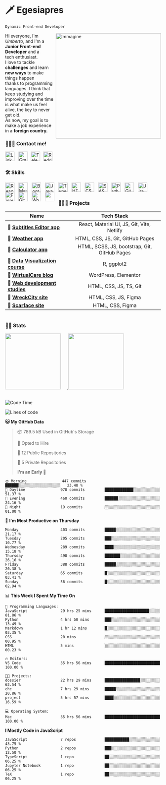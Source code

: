 # 🗡️ Egesiapres

`Dynamic Front-end Developer`

<img src="https://cdn.dribbble.com/users/1201592/screenshots/9078494/media/422a760a51cef7de2fa3db9daf697853.gif" alt="Immagine" width="340px" align="right" />

Hi everyone, I'm _Umberto_, and I'm a **Junior Front-end Developer** and a<br>tech enthusiast.<br> I love to tackle **challenges** and learn **new ways** to make things happen<br>thanks to programming languages. I think that keep studying and<br>improving over the time is what make us feel alive, the key to never get old.<br>As now, my goal is to make a job experience in a **foreign country.**

<!-- cosa sto facendo ora -->

<!-- If you like my profile, don't forget to hit the ⭐️ button -->

### 💁🏼‍♂️ Contact me!

<a href="https://www.linkedin.com/in/umberto-pasinetti/?locale=en_US" target="_blank"><img align='left' alt='LinkedIn' width='30px' src="https://cdn.jsdelivr.net/gh/devicons/devicon/icons/linkedin/linkedin-original.svg" style='padding-right: 10px;'/></a>
<a href="https://mail.google.com/mail/u/0/?fs=1&tf=cm&source=mailto&to=pasinetti96@gmail.com" target="_blank"><img align='left' alt='Gmail' width='30px' src="https://img.icons8.com/color/96/gmail-new.png" style='margin-right: 10px'/></a>
<a href="https://telegram.me/Egesiapres" target="_blank"><img align='left' alt='Telegram' width='30px' src="https://img.icons8.com/color/96/telegram-app--v1.png" style='margin-right: 10px'/></a>
<a href="https://www.reddit.com/user/Egesiapres" target="_blank"><img align='left' alt='Reddit' width='30px' src="https://img.icons8.com/external-tal-revivo-color-tal-revivo/96/external-reddit-gives-you-the-best-of-the-internet-in-one-place-logo-color-tal-revivo.png" style='margin-right: 10px'/></a>
<br />

#

### 🛠️ Skills

<img align="left" alt="React" width="30px" style="padding-right:10px;" src="https://cdn.jsdelivr.net/gh/devicons/devicon/icons/react/react-original.svg" />
<img align="left" alt="MaterialUI" width="30px" style="padding-right:10px;" src="https://cdn.jsdelivr.net/gh/devicons/devicon/icons/materialui/materialui-plain.svg" />
<img align="left" alt="Bootstrap" width="30px" style="padding-right:10px;" src="https://cdn.jsdelivr.net/gh/devicons/devicon/icons/bootstrap/bootstrap-original.svg" />
<img align="left" alt="JavaScript" width="30px" style="padding-right:10px;" src="https://cdn.jsdelivr.net/gh/devicons/devicon/icons/javascript/javascript-plain.svg" />
<img align="left" alt="TypeScript" width="30px" style="padding-right:10px;" src="https://cdn.jsdelivr.net/gh/devicons/devicon/icons/typescript/typescript-plain.svg" />
<img align="left" alt="HTML" width="30px" style="padding-right:10px;" src="https://cdn.jsdelivr.net/gh/devicons/devicon/icons/html5/html5-plain.svg" />
<img align="left" alt="CSS" width="30px" style="padding-right:10px;" src="https://cdn.jsdelivr.net/gh/devicons/devicon/icons/css3/css3-plain.svg" />
<img align="left" alt="SASS" width="30px" style="padding-right:10px;" src="https://cdn.jsdelivr.net/gh/devicons/devicon/icons/sass/sass-original.svg" />
<img align="left" alt="Python" width="30px" style="padding-right:10px;" src="https://cdn.jsdelivr.net/gh/devicons/devicon/icons/python/python-original.svg" />
<img align="left" alt="Git" width="30px" style="padding-right:10px;" src="https://cdn.jsdelivr.net/gh/devicons/devicon/icons/git/git-original.svg" />
<img align="left" alt="Jira" width="30px" style="padding-right:10px;" src="https://cdn.jsdelivr.net/gh/devicons/devicon/icons/jira/jira-original.svg" />
<img align="left" alt="Figma" width="30px" style="padding-right:10px;" src="https://cdn.jsdelivr.net/gh/devicons/devicon/icons/figma/figma-original.svg" />
<img align="left" alt="GitHub" width="30px" style="padding-right:10px;" src="https://cdn.jsdelivr.net/gh/devicons/devicon/icons/github/github-original.svg" />
<img align="left" alt="WordPress" width="30px" style="padding-right:10px;" src="https://cdn.jsdelivr.net/gh/devicons/devicon/icons/wordpress/wordpress-plain.svg" />
<img align="left" alt="LaTex" width="30px" style="padding-right:10px; color: #ffffff" src="https://cdn.jsdelivr.net/gh/devicons/devicon/icons/latex/latex-original.svg" />
<br />

#

### 👨🏼‍🏭 Projects

| Name                                                                          |                  Tech Stack                  |
| ----------------------------------------------------------------------------- | :------------------------------------------: |
| 🔗 [**Subtitles Editor app**](https://github.com/Egesiapres/subEditor-app)    |  React, Material UI, JS, Git, Vite, Netlify  |
| 🔗 [**Weather app**](https://github.com/Egesiapres/weather-app)               |       HTML, CSS, JS, Git, GitHub Pages       |
| 🔗 [**Calculator app**](https://github.com/Egesiapres/calculator-app)         | HTML, SCSS, JS, bootstrap, Git, GitHub Pages |
| 🔗 [**Data Visualization course**](https://github.com/Egesiapres/dataViz)     |                  R, ggplot2                  |
| 🔗 [**WirtualCare blog**](https://github.com/Egesiapres/wirtualCare-blog)     |             WordPress, Elementor             |
| 🔗 [**Web development studies**](https://github.com/Egesiapres/webDev-skills) |            HTML, CSS, JS, TS, Git            |
| 🔗 [**WreckCity site**](https://github.com/Egesiapres/wreckCity-site)         |             HTML, CSS, JS, Figma             |
| 🔗 [**Scarface site**](https://github.com/Egesiapres/scarface-site)           |               HTML, CSS, Figma               |

#

### 🕵🏼 Stats

<a href="https://github.com/Egesiapres">
  <img height="180px" src="https://github-readme-stats.vercel.app/api?username=Egesiapres&show_icons=true&theme=tokyonight" style="margin-right: 20px" />
</a>
<a href="https://github.com/Egesiapres">
  <img height="180px" src="https://github-readme-stats.vercel.app/api/top-langs/?username=Egesiapres&layout=compact&theme=tokyonight&langs_count=10&hide=r,php&card_width=375">
</a>
<br />
<br />

<!--START_SECTION:waka-->

![Code Time](http://img.shields.io/badge/Code%20Time-1%2C483%20hrs%203%20mins-blue)

![Lines of code](https://img.shields.io/badge/From%20Hello%20World%20I%27ve%20Written-4.4%20million%20lines%20of%20code-blue)

**🐱 My GitHub Data**

> 📦 789.5 kB Used in GitHub's Storage
>
> 💼 Opted to Hire
>
> 📜 12 Public Repositories
>
> 🔑 5 Private Repositories
>
> **I'm an Early 🐤**

```text
🌞 Morning                447 commits         ██████░░░░░░░░░░░░░░░░░░░   23.48 %
🌆 Daytime                978 commits         █████████████░░░░░░░░░░░░   51.37 %
🌃 Evening                460 commits         ██████░░░░░░░░░░░░░░░░░░░   24.16 %
🌙 Night                  19 commits          ░░░░░░░░░░░░░░░░░░░░░░░░░   01.00 %
```

📅 **I'm Most Productive on Thursday**

```text
Monday                   403 commits         █████░░░░░░░░░░░░░░░░░░░░   21.17 %
Tuesday                  205 commits         ███░░░░░░░░░░░░░░░░░░░░░░   10.77 %
Wednesday                289 commits         ████░░░░░░░░░░░░░░░░░░░░░   15.18 %
Thursday                 498 commits         ███████░░░░░░░░░░░░░░░░░░   26.16 %
Friday                   388 commits         █████░░░░░░░░░░░░░░░░░░░░   20.38 %
Saturday                 65 commits          █░░░░░░░░░░░░░░░░░░░░░░░░   03.41 %
Sunday                   56 commits          █░░░░░░░░░░░░░░░░░░░░░░░░   02.94 %
```

📊 **This Week I Spent My Time On**

```text
💬 Programming Languages:
JavaScript               29 hrs 25 mins      ████████████████████░░░░░   81.86 %
Python                   4 hrs 50 mins       ███░░░░░░░░░░░░░░░░░░░░░░   13.49 %
Markdown                 1 hr 12 mins        █░░░░░░░░░░░░░░░░░░░░░░░░   03.35 %
CSS                      20 mins             ░░░░░░░░░░░░░░░░░░░░░░░░░   00.95 %
HTML                     5 mins              ░░░░░░░░░░░░░░░░░░░░░░░░░   00.23 %

🔥 Editors:
VS Code                  35 hrs 56 mins      █████████████████████████   100.00 %

🐱‍💻 Projects:
dossier                  22 hrs 29 mins      ████████████████░░░░░░░░░   62.54 %
chc                      7 hrs 29 mins       █████░░░░░░░░░░░░░░░░░░░░   20.86 %
project                  5 hrs 57 mins       ████░░░░░░░░░░░░░░░░░░░░░   16.59 %

💻 Operating System:
Mac                      35 hrs 56 mins      █████████████████████████   100.00 %
```

**I Mostly Code in JavaScript**

```text
JavaScript               7 repos             ███████████░░░░░░░░░░░░░░   43.75 %
Python                   2 repos             ███░░░░░░░░░░░░░░░░░░░░░░   12.50 %
TypeScript               1 repo              ██░░░░░░░░░░░░░░░░░░░░░░░   06.25 %
Jupyter Notebook         1 repo              ██░░░░░░░░░░░░░░░░░░░░░░░   06.25 %
TeX                      1 repo              ██░░░░░░░░░░░░░░░░░░░░░░░   06.25 %
```

<!-- **Timeline** -->

<!-- ![Lines of Code chart](https://raw.githubusercontent.com/Egesiapres/Egesiapres/master/assets/bar_graph.png) -->

<!-- Last Updated on 14/01/2025 18:41:03 UTC -->
<!--END_SECTION:waka-->
